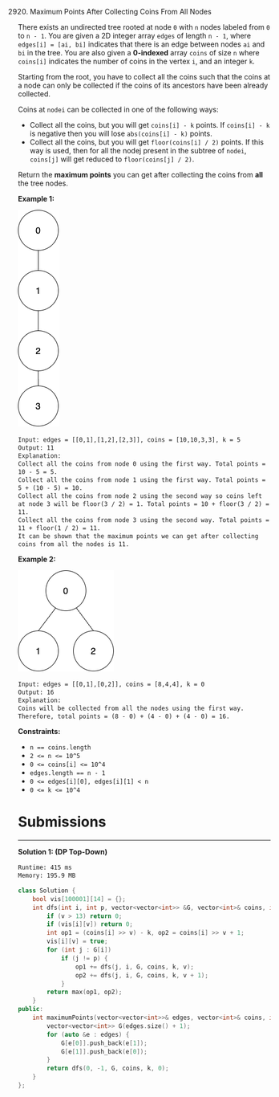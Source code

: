 2920. Maximum Points After Collecting Coins From All Nodes

There exists an undirected tree rooted at node `0` with `n` nodes labeled from `0` to `n - 1`. You are given a 2D integer array `edges` of length `n - 1`, where `edges[i] = [ai, bi]` indicates that there is an edge between nodes `ai` and `bi` in the tree. You are also given a **0-indexed** array `coins` of size `n` where `coins[i]` indicates the number of coins in the vertex `i`, and an integer `k`.

Starting from the root, you have to collect all the coins such that the coins at a node can only be collected if the coins of its ancestors have been already collected.

Coins at `nodei` can be collected in one of the following ways:

* Collect all the coins, but you will get `coins[i] - k` points. If `coins[i] - k` is negative then you will lose `abs(coins[i] - k)` points.
* Collect all the coins, but you will get `floor(coins[i] / 2)` points. If this way is used, then for all the nodej present in the subtree of `nodei`, `coins[j]` will get reduced to `floor(coins[j] / 2)`.

Return the **maximum points** you can get after collecting the coins from **all** the tree nodes.

**Example 1:**

![2920_ex1-copy.png](img/2920_ex1-copy.png)
```
Input: edges = [[0,1],[1,2],[2,3]], coins = [10,10,3,3], k = 5
Output: 11                        
Explanation: 
Collect all the coins from node 0 using the first way. Total points = 10 - 5 = 5.
Collect all the coins from node 1 using the first way. Total points = 5 + (10 - 5) = 10.
Collect all the coins from node 2 using the second way so coins left at node 3 will be floor(3 / 2) = 1. Total points = 10 + floor(3 / 2) = 11.
Collect all the coins from node 3 using the second way. Total points = 11 + floor(1 / 2) = 11.
It can be shown that the maximum points we can get after collecting coins from all the nodes is 11. 
```

**Example 2:**

![2920_ex2.png](img/2920_ex2.png)
```
Input: edges = [[0,1],[0,2]], coins = [8,4,4], k = 0
Output: 16
Explanation: 
Coins will be collected from all the nodes using the first way. Therefore, total points = (8 - 0) + (4 - 0) + (4 - 0) = 16.
```

**Constraints:**

* `n == coins.length`
* `2 <= n <= 10^5`
* `0 <= coins[i] <= 10^4`
* `edges.length == n - 1`
* `0 <= edges[i][0], edges[i][1] < n`
* `0 <= k <= 10^4`

# Submissions
---
**Solution 1: (DP Top-Down)**
```
Runtime: 415 ms
Memory: 195.9 MB
```
```c++
class Solution {
    bool vis[100001][14] = {};
    int dfs(int i, int p, vector<vector<int>> &G, vector<int>& coins, int k, int v) {
        if (v > 13) return 0;
        if (vis[i][v]) return 0;
        int op1 = (coins[i] >> v) - k, op2 = coins[i] >> v + 1;
        vis[i][v] = true;
        for (int j : G[i])
            if (j != p) {
                op1 += dfs(j, i, G, coins, k, v);
                op2 += dfs(j, i, G, coins, k, v + 1);
            }
        return max(op1, op2);
    }
public:
    int maximumPoints(vector<vector<int>>& edges, vector<int>& coins, int k) {
        vector<vector<int>> G(edges.size() + 1);
        for (auto &e : edges) {
            G[e[0]].push_back(e[1]);
            G[e[1]].push_back(e[0]);
        }
        return dfs(0, -1, G, coins, k, 0);
    }
};
```
